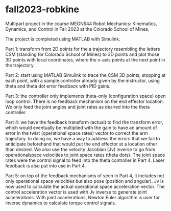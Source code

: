 # fall2023-robkine
Multipart project in the course MEGN544 Robot Mechanics: Kinematics, Dynamics, and Control in Fall 2023 at the Colorado School of Mines.

The project is completed using MATLAB with Simulink.

Part 1: transform from 2D points for the a trajectory resembling the letters CSM (standing for Colorado School of Mines) to 3D points and plot those 3D points with local coordinates, where the x-axis points at the next point in the trajectory.

Part 2: start using MATLAB Simulink to trace the CSM 3D points, stopping at each point, with a sample controller already given by the instructor, using theta and theta dot error feedback with PID gains.

Part 3: the controller only implements theta-only (configuration space) open loop control. There is no feedback
mechanism on the end effector location. We only feed the joint angles and joint rates as desired into the theta
controller.

Part 4: we have the feedback transform (actual) to find the transform error, which would eventually be multiplied with the gain to have an amount of error in the twist (operational space rates) vector to correct the arm trajectory. In doing so, we have a way to address the errors that we fail to anticipate beforehand that would put the end effector at a location other than desired. We also use the velocity Jacobian (Jv) inverse to go from operationalspace velocities to joint space rates (theta dots). The joint space rates were the control signal to feed into the theta controller in Part 4. Laser feedback is also put into use in Part 4.

Part 5: on top of the feedback mechanisms of seen in Part 4, it includes not only operational space velocities but also pose (position and angular). Jv is now used to calculate the actual operational space acceleration vector. The control acceleration vector is used with Jv inverse to generate joint accelerations. With joint accelerations, Newton Euler algorithm is user for inverse dynamics to calculate torque control signals.
